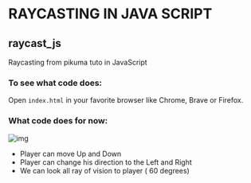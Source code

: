 # RAYCASTING IN JAVA SCRIPT

## raycast_js
Raycasting from pikuma tuto in JavaScript

### To see what code does:
Open `index.html` in your favorite browser like Chrome, Brave or Firefox.

### What code does for now:
![img](https://raw.githubusercontent.com/BarbaraC12/raycast_js/main/lab_with_ray.png)

- Player can move Up and Down
- Player can change his direction to the Left and Right
- We can look all ray of vision to player ( 60 degrees)
